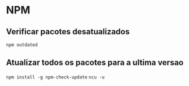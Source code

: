 # NPM

## Verificar pacotes desatualizados

`npm outdated`

## Atualizar todos os pacotes para a ultima versao

`npm install -g npm-check-update`
`ncu -u`